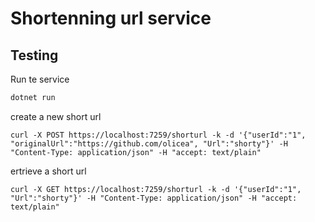 # Shortenning url service


## Testing

Run te service
```bash
dotnet run
```

create a new short url

```
curl -X POST https://localhost:7259/shorturl -k -d '{"userId":"1", "originalUrl":"https://github.com/olicea", "Url":"shorty"}' -H "Content-Type: application/json" -H "accept: text/plain" 
```


ertrieve a short url
```
curl -X GET https://localhost:7259/shorturl -k -d '{"userId":"1", "Url":"shorty"}' -H "Content-Type: application/json" -H "accept: text/plain" 
```
